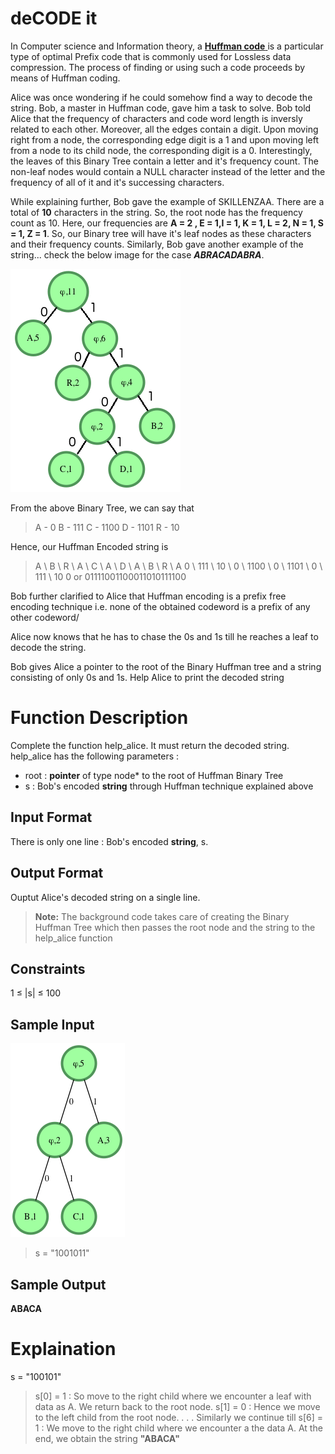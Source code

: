 # deCODE it

In Computer science and Information theory, a [**Huffman code** ](https://en.wikipedia.org/wiki/Huffman_coding) is a particular type of optimal Prefix code that is commonly used for Lossless data compression. The process of finding or using such a code proceeds by means of Huffman coding.

Alice was once wondering if he could somehow find a way to decode the string. Bob, a master in Huffman code, gave him a task to solve. Bob told Alice that the frequency of characters and code word length is inversly related to each other. Moreover, all the edges contain a digit. Upon moving right from a node, the corresponding edge digit is a 1 and upon moving left from a node to its child node, the corresponding digit is a 0. Interestingly, the leaves of this Binary Tree contain a letter and it's frequency count. The non-leaf nodes would contain a NULL character instead of the letter and the frequency of all of it and it's successing characters.

While explaining further, Bob gave the example of SKILLENZAA. There are a total of **10** characters in the string. So, the root node has the frequency count as 10. Here, our frequencies are **A = 2 , E = 1,I = 1, K = 1, L = 2, N = 1, S = 1, Z = 1**. So, our Binary tree will have it's leaf nodes as these characters and their frequency counts. 
Similarly, Bob gave another example of the string... check the below image for the case **_ABRACADABRA_**.

![Explainination Binary Tree for ABRACADABRA](Images/explaination.png)

From the above Binary Tree, we can say that
> A - 0 
> B - 111
> C - 1100
> D - 1101
> R - 10

Hence, our Huffman Encoded string is
>  A \\ B  \\ R  \\ A \\ C \\ A \\ D \\ A \\ B \\ R \\ A
    0 \\ 111 \\ 10 \\ 0 \\ 1100 \\ 0 \\ 1101 \\ 0 \\ 111 \\ 10 0
or
01111001100011010111100

Bob further clarified to Alice that Huffman encoding is a prefix free encoding technique i.e. none of the obtained codeword is a prefix of any other codeword/

Alice now knows that he has to chase the 0s and 1s till he reaches a leaf to decode the string.

Bob gives Alice a pointer to the root of the Binary Huffman tree and a string consisting of only 0s and 1s. Help Alice to print the decoded string

# Function Description

Complete the function help_alice. It must return the decoded string.
help_alice has the following parameters : 

- root : **pointer** of type node*  to the root of Huffman Binary Tree
- s : Bob's encoded **string** through Huffman technique explained above

## Input Format
There is only one line : Bob's encoded **string**, s.

## Output Format

Ouptut Alice's decoded string on a single line. 
> **Note:** The background code takes care of creating the Binary Huffman Tree which then passes the root node and the string to the help_alice function
> 
## Constraints

1 $\leq$ |s| $\leq$ 100

## Sample Input

![Sample Input Binary Tree](Images/sample_input.png)
> s = "1001011"


## Sample Output

**ABACA**


# Explaination

s = "100101"
> s[0] = 1 : So move to the right child where we encounter a leaf with data as A. We return back to the root node. 
> s[1] = 0 : Hence we move to the left child from the root node.
> .
> .
> .
> Similarly we continue till s[6] = 1 : We move to the right child where we encounter a the data A.
> At the end, we obtain the string **"ABACA"**
